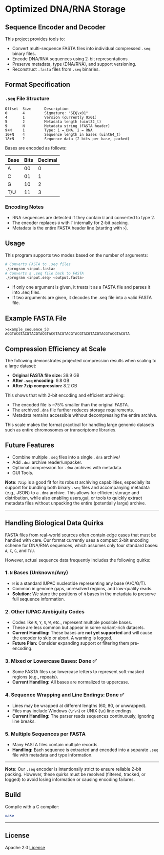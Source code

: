 # Optimized DNA/RNA Storage

## Sequence Encoder and Decoder

This project provides tools to:

* Convert multi-sequence FASTA files into individual compressed `.seq` binary files.
* Encode DNA/RNA sequences using 2-bit representations.
* Preserve metadata, type (DNA/RNA), and support versioning.
* Reconstruct `.fasta` files from `.seq` binaries.

## Format Specification

### `.seq` File Structure

```
Offset  Size      Description
0       4         Signature: "SEQ\x01"
4       1         Version (currently 0x01)
5       2         Metadata length (uint32_t)
9       N         Metadata string (FASTA header)
9+N     1         Type: 1 = DNA, 2 = RNA
10+N    4         Sequence length in bases (uint64_t)
18+N    ?         Sequence data (2 bits per base, packed)
```

Bases are encoded as follows:

| Base | Bits | Decimal |
| ---- | ---- | ------- |
| A    | 00   |    0    |
| C    | 01   |    1    |
| G    | 10   |    2    |
| T/U  | 11   |    3    |

### Encoding Notes

* RNA sequences are detected if they contain `U` and converted to type 2.
* The encoder replaces `U` with `T` internally for 2-bit packing.
* Metadata is the entire FASTA header line (starting with `>`).

## Usage


This program supports two modes based on the number of arguments:

```sh
# Converts FASTA to .seq files
./program <input.fasta> 
# Converts a .seq file back to FASTA
./program <input.seq> <output.fasta>  
```
- If only one argument is given, it treats it as a FASTA file and parses it into .seq files.
- If two arguments are given, it decodes the .seq file into a valid FASTA file.

## Example FASTA File

```
>example_sequence_53
ACGTACGTACGTACGTACGTACGTACGTACGTACGTACGTACGTACGTACGTACGTA
```

## Compression Efficiency at Scale

The following demonstrates projected compression results when scaling to a large dataset:

- **Original FASTA file size:** 39.9 GB  
- **After `.seq` encoding:** 9.8 GB  
- **After 7zip compression:** 8.2 GB

This shows that with 2-bit encoding and efficient archiving:
- The encoded file is ~75% smaller than the original FASTA.
- The archived `.dna` file further reduces storage requirements.
- Metadata remains accessible without decompressing the entire archive.

This scale makes the format practical for handling large genomic datasets such as entire chromosomes or transcriptome libraries.


## Future Features

* Combine multiple `.seq` files into a single `.dna` archive/
* Add `.dna` archive reader/unpacker.
* Optional compression for `.dna` archives with metadata.
* GUI Tools.

**Note:**  `7zip` is a good fit for its robust archiving capabilities, especially its support for bundling both binary `.seq` files and accompanying metadata (e.g., JSON) to a `.dna` archive. This allows for efficient storage and distribution, while also enabling users,gui, or tools to quickly extract metadata files without unpacking the entire (potentially large) archive.

---

## Handling Biological Data Quirks

FASTA files from real-world sources often contain edge cases that must be handled with care. Our format currently uses a compact 2-bit encoding scheme for DNA/RNA sequences, which assumes only four standard bases: `A`, `C`, `G`, and `T`/`U`.

However, actual sequence data frequently includes the following quirks:

### 1. `N` Bases (Unknown/Any)
- `N` is a standard IUPAC nucleotide representing any base (A/C/G/T).
- Common in genome gaps, unresolved regions, and low-quality reads.
- **Solution:** We store the positions of `N` bases in the metadata to preserve full sequence information.

### 2. Other IUPAC Ambiguity Codes
- Codes like `R`, `Y`, `S`, `W`, etc., represent multiple possible bases.
- These are less common but appear in some variant-rich datasets.
- **Current Handling:** These bases are **not yet supported** and will cause the encoder to skip or abort. A warning is logged.
- **Future Plan:** Consider expanding support or filtering them pre-encoding.

### 3. Mixed or Lowercase Bases: Done ✅
- Some FASTA files use lowercase letters to represent soft-masked regions (e.g., repeats).
- **Current Handling:** All bases are normalized to uppercase.

### 4. Sequence Wrapping and Line Endings:  Done ✅
- Lines may be wrapped at different lengths (60, 80, or unwrapped).
- Files may include Windows (`\r\n`) or UNIX (`\n`) line endings.
- **Current Handling:** The parser reads sequences continuously, ignoring line breaks.

### 5. Multiple Sequences per FASTA
- Many FASTA files contain multiple records.
- **Handling:** Each sequence is extracted and encoded into a separate `.seq` file with metadata and type information.

---

**Note:** Our `.seq` encoder is intentionally strict to ensure reliable 2-bit packing. However, these quirks must be resolved (filtered, tracked, or logged) to avoid losing information or causing encoding failures.


## Build

Compile with a C compiler:

```sh
make
```

---

## License

Apache 2.0 [License](LICENSE)
